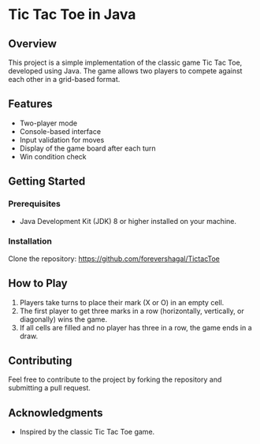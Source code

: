 # Tic Tac Toe in Java

## Overview
This project is a simple implementation of the classic game Tic Tac Toe, developed using Java. The game allows two players to compete against each other in a grid-based format.

## Features
- Two-player mode
- Console-based interface
- Input validation for moves
- Display of the game board after each turn
- Win condition check

## Getting Started

### Prerequisites
- Java Development Kit (JDK) 8 or higher installed on your machine.

### Installation
Clone the repository: https://github.com/forevershagal/TictacToe
   

## How to Play
1. Players take turns to place their mark (X or O) in an empty cell.
2. The first player to get three marks in a row (horizontally, vertically, or diagonally) wins the game.
3. If all cells are filled and no player has three in a row, the game ends in a draw.

## Contributing
Feel free to contribute to the project by forking the repository and submitting a pull request.

## Acknowledgments
- Inspired by the classic Tic Tac Toe game.
